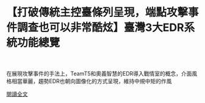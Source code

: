 # 【打破傳統主控臺條列呈現，端點攻擊事件調查也可以非常酷炫】臺灣3大EDR系統功能總覽

<!--more-->
<!--255-->
<br><br/>
在展現攻擊事件的手法上，TeamT5和奧義智慧的EDR導入戰情室的概念，介面風格相當華麗，趨勢EDR也朝向圖像化的方式呈現，維持中規中矩的作風

[閱讀全文](https://www.ithome.com.tw/tech/129302)

